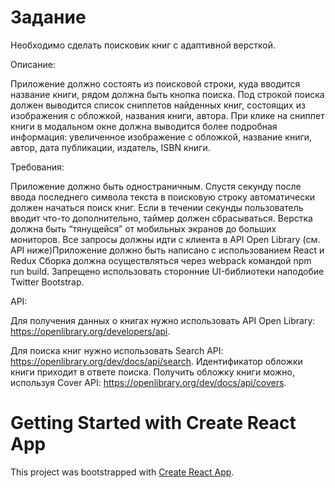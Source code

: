 # Задание

Необходимо сделать поисковик книг с адаптивной версткой.

Описание:

Приложение должно состоять из поисковой строки, куда вводится название книги, рядом должна быть кнопка поиска. Под строкой поиска должен выводится список сниппетов найденных книг, состоящих из изображения с обложкой, названия книги, автора. При клике на сниппет книги в модальном окне должна выводится более подробная информация: увеличенное изображение с обложкой, название книги, автор, дата публикации, издатель, ISBN книги.

Требования:

Приложение должно быть одностраничным.
Спустя секунду после ввода последнего символа текста в поисковую строку автоматически должен начаться поиск книг. Если в течении секунды пользователь вводит что-то дополнительно, таймер должен сбрасываться.
Верстка должна быть “тянущейся” от мобильных экранов до больших мониторов.
Все запросы должны идти с клиента в API Open Library (см. API ниже)Приложение должно быть написано с использованием React и Redux
Сборка должна осуществляться через webpack командой npm run build.
Запрещено использовать сторонние UI-библиотеки наподобие Twitter Bootstrap.

API:

Для получения данных о книгах нужно использовать API Open Library: https://openlibrary.org/developers/api.

Для поиска книг нужно использовать Search API: https://openlibrary.org/dev/docs/api/search.
Идентификатор обложки книги приходит в ответе поиска. Получить обложку книги можно, используя Cover API: https://openlibrary.org/dev/docs/api/covers.

# Getting Started with Create React App

This project was bootstrapped with [Create React App](https://github.com/facebook/create-react-app).
